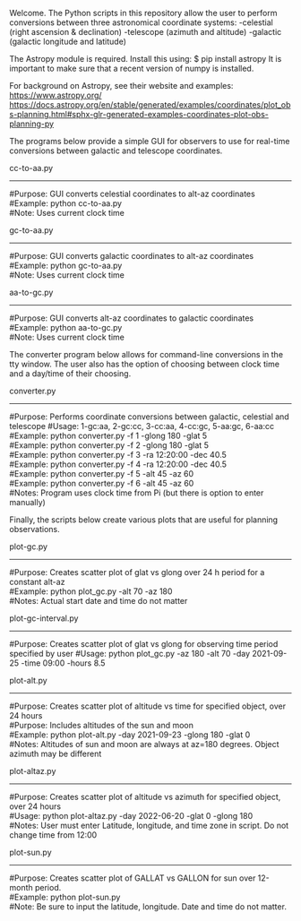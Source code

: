 Welcome.  The Python scripts in this repository allow the user to perform conversions between three astronomical coordinate systems:
-celestial (right ascension & declination)
-telescope (azimuth and altitude)
-galactic (galactic longitude and latitude)

The Astropy module is required.  Install this using:
$ pip install astropy
It is important to make sure that a recent version of numpy is installed.

For background on Astropy, see their website and examples:
https://www.astropy.org/
https://docs.astropy.org/en/stable/generated/examples/coordinates/plot_obs-planning.html#sphx-glr-generated-examples-coordinates-plot-obs-planning-py


The programs below provide a simple GUI for observers to use for real-time conversions between galactic and telescope coordinates.

cc-to-aa.py
****************************
#Purpose:   GUI converts celestial coordinates to alt-az coordinates    
#Example:   python cc-to-aa.py    
#Note:      Uses current clock time    

gc-to-aa.py
****************************
#Purpose:   GUI converts galactic coordinates to alt-az coordinates    
#Example:   python gc-to-aa.py    
#Note:      Uses current clock time    

aa-to-gc.py
****************************
#Purpose:   GUI converts alt-az coordinates to galactic coordinates
#Example:   python aa-to-gc.py    
#Note:      Uses current clock time 

The converter program below allows for command-line conversions in the tty window. 
The user also has the option of choosing between clock time and a day/time of their choosing.

converter.py
****************************
#Purpose:    Performs coordinate conversions between galactic, celestial and telescope 
#Usage:      1-gc:aa, 2-gc:cc, 3-cc:aa, 4-cc:gc, 5-aa:gc, 6-aa:cc    
#Example:    python converter.py -f 1 -glong 180 -glat 5    
#Example:    python converter.py -f 2 -glong 180 -glat 5    
#Example:    python converter.py -f 3 -ra 12:20:00 -dec 40.5    
#Example:    python converter.py -f 4 -ra 12:20:00 -dec 40.5    
#Example:    python converter.py -f 5 -alt 45 -az 60    
#Example:    python converter.py -f 6 -alt 45 -az 60    
#Notes:      Program uses clock time from Pi (but there is option to enter manually)    

Finally, the scripts below create various plots that are useful for planning observations.

plot-gc.py
****************************
#Purpose:    Creates scatter plot of glat vs glong over 24 h period for a constant alt-az    
#Example:    python plot_gc.py -alt 70 -az 180    
#Notes:      Actual start date and time do not matter    

plot-gc-interval.py
****************************
#Purpose:    Creates scatter plot of glat vs glong for observing time period specified by user
#Usage:      python plot_gc.py -az 180 -alt 70 -day 2021-09-25 -time 09:00 -hours 8.5

plot-alt.py
****************************
#Purpose:    Creates scatter plot of altitude vs time for specified object, over 24 hours    
#Purpose:    Includes altitudes of the sun and moon    
#Example:    python plot-alt.py -day 2021-09-23 -glong 180 -glat 0    
#Notes:      Altitudes of sun and moon are always at az=180 degrees. Object azimuth may be different    

plot-altaz.py
****************************
#Purpose:    Creates scatter plot of altitude vs azimuth for specified object, over 24 hours    
#Usage:      python plot-altaz.py -day 2022-06-20 -glat 0 -glong 180  
#Notes:      User must enter Latitude, longitude, and time zone in script.  Do not change time from 12:00      

plot-sun.py
****************************
#Purpose:   Creates scatter plot of GALLAT vs GALLON for sun over 12-month period.    
#Example:   python plot-sun.py    
#Note:      Be sure to input the latitude, longitude. Date and time do not matter.    

